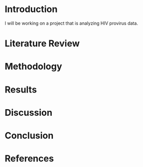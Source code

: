 # Introduction 
I will be working on a project that is analyzing HIV provirus data.

# Literature Review 

# Methodology

# Results

# Discussion

# Conclusion

# References

